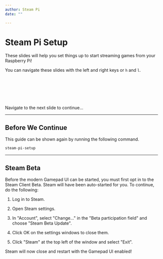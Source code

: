 ```yaml
---
author: Steam Pi
date: ""

---
```


# Steam Pi Setup

These slides will help you set things up to start streaming games from
your Raspberry Pi!

You can navigate these slides with the left and right keys or `h` and `l`.

&nbsp;

&nbsp;

&nbsp;

Navigate to the next slide to continue...

---

## Before We Continue

This guide can be shown again by running the following command.

```bash
steam-pi-setup
```

---

## Steam Beta

Before the modern Gamepad UI can be started, you must first opt in to the Steam Client Beta.
Steam will have been auto-started for you. To continue, do the following:

1. Log in to Steam.

2. Open Steam settings.

3. In "Account", select "Change..." in the "Beta participation field" and choose "Steam Beta Update".

4. Click OK on the settings windows to close them.

5. Click "Steam" at the top left of the window and select "Exit".

Steam will now close and restart with the Gamepad UI enabled!
